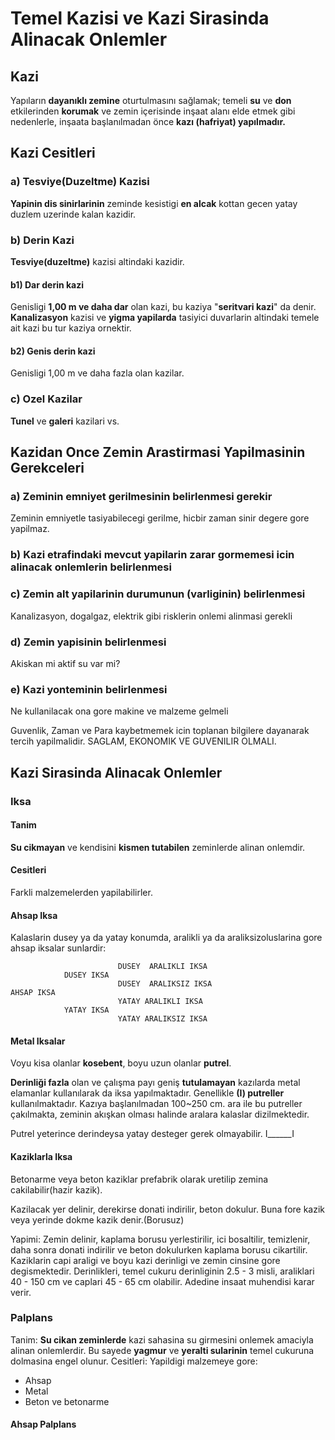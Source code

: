 # Temel Kazisi ve Kazi Sirasinda Alinacak Onlemler

## Kazi

Yapıların **dayanıklı zemine** oturtulmasını sağlamak; temeli **su** ve **don** etkilerinden **korumak** ve zemin içerisinde inşaat alanı elde etmek gibi nedenlerle, inşaata başlanılmadan önce **kazı (hafriyat) yapılmadır.**

## Kazi Cesitleri

### a) Tesviye(Duzeltme) Kazisi

**Yapinin dis sinirlarinin** zeminde kesistigi **en alcak** kottan gecen yatay duzlem uzerinde kalan kazidir.

### b) Derin Kazi

**Tesviye(duzeltme)** kazisi altindaki kazidir.

#### b1) Dar derin kazi

Genisligi **1,00 m ve daha dar** olan kazi, bu kaziya "**seritvari kazi**" da denir. **Kanalizasyon** kazisi ve **yigma yapilarda** tasiyici duvarlarin altindaki temele ait kazi bu tur kaziya ornektir.

#### b2) Genis derin kazi

Genisligi 1,00 m ve daha fazla olan kazilar.

### c) Ozel Kazilar

**Tunel** ve **galeri** kazilari vs.

## Kazidan Once Zemin Arastirmasi Yapilmasinin Gerekceleri

### a) Zeminin emniyet gerilmesinin belirlenmesi gerekir

Zeminin emniyetle tasiyabilecegi gerilme, hicbir zaman sinir degere gore yapilmaz.

### b) Kazi etrafindaki mevcut yapilarin zarar gormemesi icin alinacak onlemlerin belirlenmesi

### c) Zemin alt yapilarinin durumunun (varliginin) belirlenmesi

Kanalizasyon, dogalgaz, elektrik gibi risklerin onlemi alinmasi gerekli

### d) Zemin yapisinin belirlenmesi

Akiskan mi aktif su var mi?

### e) Kazi yonteminin belirlenmesi

Ne kullanilacak ona gore makine ve malzeme gelmeli

Guvenlik, Zaman ve Para kaybetmemek icin toplanan bilgilere dayanarak tercih yapilmalidir. SAGLAM, EKONOMIK VE GUVENILIR OLMALI.

## Kazi Sirasinda Alinacak Onlemler

### Iksa

#### Tanim

**Su cikmayan** ve kendisini **kismen tutabilen** zeminlerde alinan onlemdir.

#### Cesitleri

Farkli malzemelerden yapilabilirler.

#### Ahsap Iksa

Kalaslarin dusey ya da yatay konumda, aralikli ya da araliksizoluslarina gore ahsap iksalar sunlardir:
```
                        DUSEY  ARALIKLI IKSA
            DUSEY IKSA
                        DUSEY  ARALIKSIZ IKSA
AHSAP IKSA
                        YATAY ARALIKLI IKSA
            YATAY IKSA
                        YATAY ARALIKSIZ IKSA
```

#### Metal Iksalar

Voyu kisa olanlar **kosebent**, boyu uzun olanlar **putrel**.

**Derinliği fazla** olan ve çalışma payı geniş **tutulamayan** kazılarda metal elamanlar kullanılarak da iksa yapılmaktadır.  Genellikle **(I) putreller** kullanılmaktadır.  Kazıya başlanılmadan 100~250 cm. ara ile bu putreller çakılmakta, zeminin akışkan olması halinde aralara kalaslar dizilmektedir.

Putrel yeterince derindeysa yatay desteger gerek olmayabilir. I______I

#### Kaziklarla Iksa

Betonarme veya beton kaziklar prefabrik olarak uretilip zemina cakilabilir(hazir kazik).

Kazilacak yer delinir, derekirse donati indirilir, beton dokulur. Buna fore kazik veya yerinde dokme kazik denir.(Borusuz)

Yapimi: Zemin delinir, kaplama borusu yerlestirilir, ici bosaltilir, temizlenir, daha sonra donati indirilir ve beton dokulurken kaplama borusu cikartilir. Kaziklarin capi araligi ve boyu kazi derinligi ve zemin cinsine gore degismektedir. Derinlikleri, temel cukuru derinliginin 2.5 - 3 misli, araliklari 40 - 150 cm ve caplari 45 - 65 cm olabilir. Adedine insaat muhendisi karar verir.

### Palplans
Tanim: **Su cikan zeminlerde** kazi sahasina su girmesini onlemek amaciyla alinan onlemlerdir. Bu sayede **yagmur** ve **yeralti sularinin** temel cukuruna dolmasina engel olunur.
Cesitleri:
Yapildigi malzemeye gore:
- Ahsap
- Metal
- Beton ve betonarme

#### Ahsap Palplans
